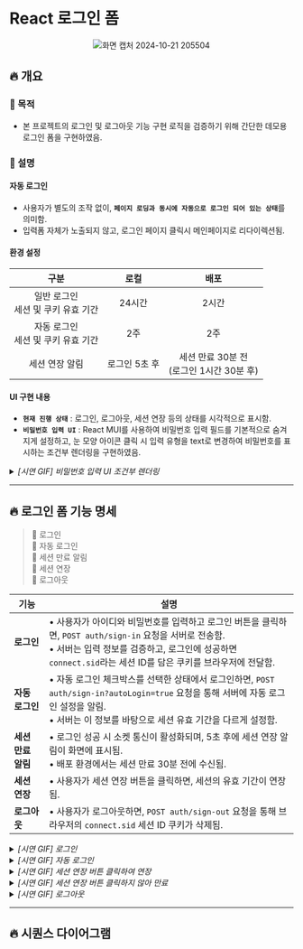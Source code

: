 # React 로그인 폼

<div align="center">

![화면 캡처 2024-10-21 205504](https://github.com/user-attachments/assets/b460055e-25f3-4eb6-a4de-c21cf50ed2d3)

</div>

## 🔥 개요

### 🔷 목적

- 본 프로젝트의 로그인 및 로그아웃 기능 구현 로직을 검증하기 위해 간단한 데모용 로그인 폼을 구현하였음.

### 🔷 설명

#### 자동 로그인 
- 사용자가 별도의 조작 없이, <b>`페이지 로딩과 동시에 자동으로 로그인 되어 있는 상태`</b>를 의미함.
- 입력폼 자체가 노출되지 않고, 로그인 페이지 클릭시 메인페이지로 리다이렉션됨.

#### 환경 설정

| <div align="center">구분</div>              | <div align="center">로컬</div>          | <div align="center">배포</div>          |
|-----------------------------------|---------------|---------------|
| <div align="center">일반 로그인<br>세션 및 쿠키 유효 기간</div> | <div align="center">24시간</div> | <div align="center">2시간</div> |
| <div align="center">자동 로그인<br>세션 및 쿠키 유효 기간</div> | <div align="center">2주</div> | <div align="center">2주</div> |
| <div align="center">세션 연장 알림</div>    | <div align="center">로그인 5초 후</div> | <div align="center">세션 만료 30분 전 <br>(로그인 1시간 30분 후)</div> |

#### UI 구현 내용

- <b>`현재 진행 상태`</b> : 로그인, 로그아웃, 세션 연장 등의 상태를 시각적으로 표시함.
- <b>`비밀번호 입력 UI`</b> : React MUI를 사용하여 비밀번호 입력 필드를 기본적으로 숨겨지게 설정하고, 눈 모양 아이콘 클릭 시 입력 유형을 text로 변경하여 비밀번호를 표시하는 조건부 렌더링을 구현하였음.

<details>
<summary><i> [시연 GIF] 비밀번호 입력 UI 조건부 렌더링 </i></summary>

![비밀번호UI](https://github.com/user-attachments/assets/833f2e53-82a8-4d0a-b2ee-45238122504a)

</details>

---------

## 🔥 로그인 폼 기능 명세

> 🔷 로그인 <br>
> 🔷 자동 로그인 <br>
> 🔷 세션 만료 알림 <br>
> 🔷 세션 연장 <br>
> 🔷 로그아웃 <br>

| 기능               | 설명                                                                                                                                                           |
|------------------|--------------------------------------------------------------------------------------------------------------------------------------------------------------|
| **로그인**         | • 사용자가 아이디와 비밀번호를 입력하고 로그인 버튼을 클릭하면, `POST auth/sign-in` 요청을 서버로 전송함.<br> • 서버는 입력 정보를 검증하고, 로그인에 성공하면 `connect.sid`라는 세션 ID를 담은 쿠키를 브라우저에 전달함.         |
| **자동 로그인**     | • 자동 로그인 체크박스를 선택한 상태에서 로그인하면, `POST auth/sign-in?autoLogin=true` 요청을 통해 서버에 자동 로그인 설정을 알림.<br> • 서버는 이 정보를 바탕으로 세션 유효 기간을 다르게 설정함.                         |
| **세션 만료 알림**  | • 로그인 성공 시 소켓 통신이 활성화되며, 5초 후에 세션 연장 알림이 화면에 표시됨.<br> • 배포 환경에서는 세션 만료 30분 전에 수신됨.                                                                  |
| **세션 연장**      | • 사용자가 세션 연장 버튼을 클릭하면, 세션의 유효 기간이 연장됨.                                                                                         |
| **로그아웃**       | • 사용자가 로그아웃하면, `POST auth/sign-out` 요청을 통해 브라우저의 `connect.sid` 세션 ID 쿠키가 삭제됨.                                                    |

<details>
<summary><i> [시연 GIF] 로그인 </i></summary>

![로그인성공](https://github.com/user-attachments/assets/78ebec66-5bde-4a19-8b9b-2c734ab6d571)

</details>
<details>
<summary><i> [시연 GIF] 자동 로그인 </i></summary>

![자동로그인](https://github.com/user-attachments/assets/7bcaac06-a43d-4c31-8fb8-1240157e9784)


</details>
<details>
<summary><i> [시연 GIF] 세션 연장 버튼 클릭하여 연장 </i></summary>

![세션연장](https://github.com/user-attachments/assets/f83f525a-1e79-4d79-8e31-e4affe2c3670)

</details>
<details>
<summary><i> [시연 GIF] 세션 연장 버튼 클릭하지 않아 만료 </i></summary>

![세션만료](https://github.com/user-attachments/assets/b4bc5dbd-58ea-45a9-922d-003bce73ab1c)

</details>
<details>
<summary><i> [시연 GIF] 로그아웃 </i></summary>

![로그아웃](https://github.com/user-attachments/assets/31594a8e-72ce-49c9-bf1a-031e39a1785b)

</details>

---------

## 🔥 시퀀스 다이어그램

